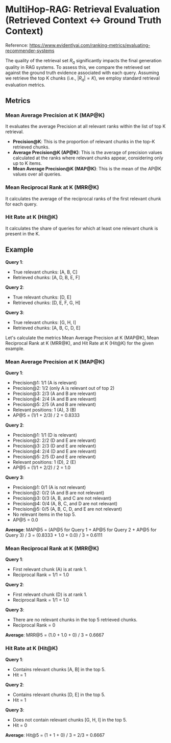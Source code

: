 # MultiHop-RAG: Retrieval Evaluation (Retrieved Context <-> Ground Truth Context)
Reference: https://www.evidentlyai.com/ranking-metrics/evaluating-recommender-systems

The quality of the retrieval set $R_q$ significantly impacts the final generation quality in RAG systems. To assess this, we compare the retrieved set against the ground truth evidence associated with each query. Assuming we retrieve the top K chunks (i.e., $|R_q| = K$), we employ standard retrieval evaluation metrics.

## Metrics
### Mean Average Precision at K (MAP@K)
It evaluates the average Precision at all relevant ranks within the list of top K retrieval. 

- **Precision@K**: This is the proportion of relevant chunks in the top-K retrieved chunks.
- **Average Precision@K (AP@K)**: This is the average of precision values calculated at the ranks where relevant chunks appear, considering only up to K items.
- **Mean Average Precision@K (MAP@K)**: This is the mean of the AP@K values over all queries.

### Mean Reciprocal Rank at K (MRR@K)
It calculates the average of the reciprocal ranks of the first relevant chunk for each query.

### Hit Rate at K (Hit@K)
It calculates the share of queries for which at least one relevant chunk is present in the K. 

## Example
**Query 1**:
- True relevant chunks: [A, B, C]
- Retrieved chunks: [A, D, B, E, F]

**Query 2**:
- True relevant chunks: [D, E]
- Retrieved chunks: [D, E, F, G, H]

**Query 3**:
- True relevant chunks: [G, H, I]
- Retrieved chunks: [A, B, C, D, E]

Let's calculate the metrics Mean Average Precision at K (MAP@K), Mean Reciprocal Rank at K (MRR@K), and Hit Rate at K (Hit@K) for the given example.

### Mean Average Precision at K (MAP@K)

**Query 1**:
- Precision@1: 1/1 (A is relevant)
- Precision@2: 1/2 (only A is relevant out of top 2)
- Precision@3: 2/3 (A and B are relevant)
- Precision@4: 2/4 (A and B are relevant)
- Precision@5: 2/5 (A and B are relevant)
- Relevant positions: 1 (A), 3 (B)
- AP@5 = (1/1 + 2/3) / 2 = 0.8333

**Query 2**:
- Precision@1: 1/1 (D is relevant)
- Precision@2: 2/2 (D and E are relevant)
- Precision@3: 2/3 (D and E are relevant)
- Precision@4: 2/4 (D and E are relevant)
- Precision@5: 2/5 (D and E are relevant)
- Relevant positions: 1 (D), 2 (E)
- AP@5 = (1/1 + 2/2) / 2 = 1.0

**Query 3**:
- Precision@1: 0/1 (A is not relevant)
- Precision@2: 0/2 (A and B are not relevant)
- Precision@3: 0/3 (A, B, and C are not relevant)
- Precision@4: 0/4 (A, B, C, and D are not relevant)
- Precision@5: 0/5 (A, B, C, D, and E are not relevant)
- No relevant items in the top 5.
- AP@5 = 0.0

**Average**:
MAP@5 = (AP@5 for Query 1 + AP@5 for Query 2 + AP@5 for Query 3) / 3
      = (0.8333 + 1.0 + 0.0) / 3
      = 0.6111

### Mean Reciprocal Rank at K (MRR@K)
**Query 1**: 
- First relevant chunk (A) is at rank 1. 
- Reciprocal Rank = 1/1 = 1.0

**Query 2**: 
- First relevant chunk (D) is at rank 1.
- Reciprocal Rank = 1/1 = 1.0

**Query 3**: 
- There are no relevant chunks in the top 5 retrieved chunks.
- Reciprocal Rank = 0

**Average**: MRR@5 = (1.0 + 1.0 + 0) / 3 = 0.6667

### Hit Rate at K (Hit@K)
**Query 1**: 
- Contains relevant chunks [A, B] in the top 5.
- Hit = 1

**Query 2**: 
- Contains relevant chunks [D, E] in the top 5.
- Hit = 1

**Query 3**: 
- Does not contain relevant chunks [G, H, I] in the top 5.
- Hit = 0

**Average**: Hit@5 = (1 + 1 + 0) / 3 = 2/3 = 0.6667
